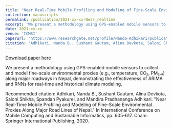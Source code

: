 ```yaml
---
title: "Near Real-Time Mobile Profiling and Modeling of Fine-Scale Environmental Proxies Along Major Road Lines of Nepal"
collection: manuscripts
permalink: /publication/2021-xx-xx-Near_realtime
excerpt: 'We present a methodology using GPS-enabled mobile sensors to collect and model fine-scale environmental proxies (e.g., temperature, CO₂, PM₂.₅) along major roadways in Nepal, demonstrating the effectiveness of ARIMA and RNNs for real-time and historical climate modeling.'
date: 2021-xx-xx
venue: 'ICMSI'
paperurl: 'https://www.researchgate.net/profile/Nanda-Adhikari/publication/353701660_Near_Real-Time_Mobile_Profiling_and_Modeling_of_Fine-Scale_Environmental_Proxies_Along_Major_Road_Lines_of_Nepal/links/610b76a4169a1a0103dde797/Near-Real-Time-Mobile-Profiling-and-Modeling-of-Fine-Scale-Environmental-Proxies-Along-Major-Road-Lines-of-Nepal.pdf'
citation: 'Adhikari, Nanda B., Sushant Gautam, Alina Devkota, Saloni Shikha, Spandan Pyakurel, and Mandira Pradhananga Adhikari. &quot;Near Real-Time Mobile Profiling and Modeling of Fine-Scale Environmental Proxies Along Major Road Lines of Nepal.&quot; In International Conference on Mobile Computing and Sustainable Informatics, pp. 605-617. Cham: Springer International Publishing, 2020.'
---
```


<a href='https://www.researchgate.net/profile/Nanda-Adhikari/publication/353701660_Near_Real-Time_Mobile_Profiling_and_Modeling_of_Fine-Scale_Environmental_Proxies_Along_Major_Road_Lines_of_Nepal/links/610b76a4169a1a0103dde797/Near-Real-Time-Mobile-Profiling-and-Modeling-of-Fine-Scale-Environmental-Proxies-Along-Major-Road-Lines-of-Nepal.pdf'>Download paper here</a>

We present a methodology using GPS-enabled mobile sensors to collect and model fine-scale environmental proxies (e.g., temperature, CO₂, PM₂.₅) along major roadways in Nepal, demonstrating the effectiveness of ARIMA and RNNs for real-time and historical climate modeling.

Recommended citation: Adhikari, Nanda B., Sushant Gautam, Alina Devkota, Saloni Shikha, Spandan Pyakurel, and Mandira Pradhananga Adhikari. "Near Real-Time Mobile Profiling and Modeling of Fine-Scale Environmental Proxies Along Major Road Lines of Nepal." In International Conference on Mobile Computing and Sustainable Informatics, pp. 605-617. Cham: Springer International Publishing, 2020.